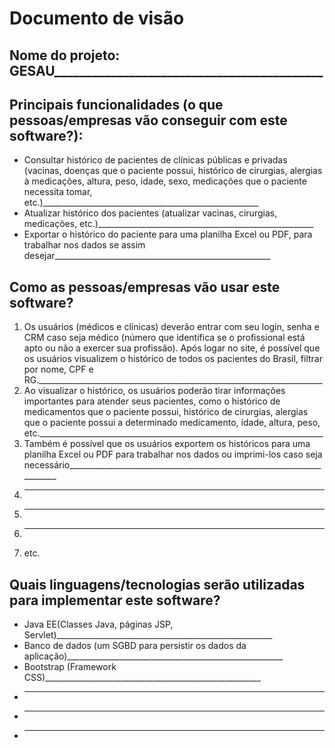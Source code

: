 # Documento de visão

## Nome do projeto: GESAU___________________________________________

## Principais funcionalidades (o que pessoas/empresas vão conseguir com este software?):

* Consultar histórico de pacientes de clínicas públicas e privadas (vacinas, doenças que o paciente possui, histórico de cirurgias, alergias à medicações, altura, peso, idade, sexo, medicações que o paciente necessita tomar, etc.)______________________________________________________
* Atualizar histórico dos pacientes (atualizar vacinas, cirurgias, medicações, etc.)______________________________________________________
* Exportar o histórico do paciente para uma planilha Excel ou PDF, para trabalhar nos dados se assim desejar______________________________________________________

## Como as pessoas/empresas vão usar este software?

1. Os usuários (médicos e clínicas) deverão entrar com seu login, senha e CRM caso seja médico (número que identifica se o profissional está apto ou não a exercer sua profissão). Após logar no site, é possível que os usuários visualizem o histórico de todos os pacientes do Brasil, filtrar por nome, CPF e RG._______________________________________________________________________
1. Ao visualizar o histórico, os usuários poderão tirar informações importantes para atender seus pacientes, como o histórico de medicamentos que o paciente possui, histórico de cirurgias, alergias que o paciente possui a determinado medicamento, idade, altura, peso, etc._______________________________________________________________________
1. Também é possível que os usuários exportem os históricos para uma planilha Excel ou PDF para trabalhar nos dados ou imprimi-los caso seja necessário_______________________________________________________________________
1. _______________________________________________________________________
1. _______________________________________________________________________
1. _______________________________________________________________________
1. etc.

## Quais linguagens/tecnologias serão utilizadas para implementar este software?

* Java EE(Classes Java, páginas JSP, Servlet)______________________________________________________
* Banco de dados (um SGBD para persistir os dados da aplicação)______________________________________________________
* Bootstrap (Framework CSS)______________________________________________________
* ______________________________________________________
* ______________________________________________________
* ______________________________________________________
